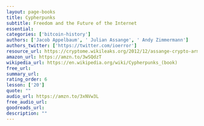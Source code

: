 ```yaml
---
layout: page-books
title: Cypherpunks
subtitle: Freedom and the Future of the Internet
essential: 
categories: ['bitcoin-history']
authors: ['Jacob Appelbaum', ' Julian Assange', ' Andy Zimmermann']
authors_twitter: ['https://twitter.com/ioerror']
resource_url: https://cryptome.wikileaks.org/2012/12/assange-crypto-arms.htm
amazon_url: https://amzn.to/3wSQdzT
wikipedia_url: https://en.wikipedia.org/wiki/Cypherpunks_(book)
free_url: 
summary_url: 
rating_order: 6
lesson: ['20']
quote: ""
audio_url: https://amzn.to/3xNVw3L
free_audio_url: 
goodreads_url: 
description: ""
---
```

